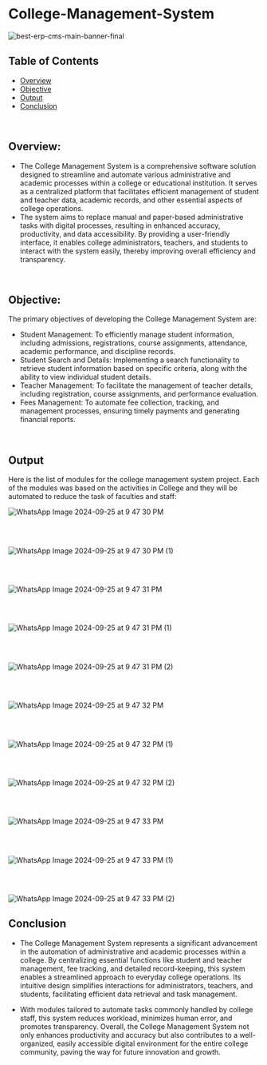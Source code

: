 # College-Management-System
![best-erp-cms-main-banner-final](https://github.com/user-attachments/assets/481b5261-9ede-4ee9-8359-4da201a963bb)



## Table of Contents

- [Overview](#overview)
- [Objective](#objective)
- [Output](#output)
- [Conclusion](#conclusion)
<br>

## Overview:

- The College Management System is a comprehensive software solution designed to 
streamline and automate various administrative and academic processes within a college or 
educational institution. It serves as a centralized platform that facilitates efficient 
management of student and teacher data, academic records, and other essential aspects of 
college operations.
- The system aims to replace manual and paper-based administrative tasks with digital 
processes, resulting in enhanced accuracy, productivity, and data accessibility. By providing 
a user-friendly interface, it enables college administrators, teachers, and students to interact 
with the system easily, thereby improving overall efficiency and transparency.


<br>

## Objective:

The primary objectives of developing the College Management System are:
- Student Management: To efficiently manage student information, including 
admissions, registrations, course assignments, attendance, academic performance, and 
discipline records.
- Student Search and Details: Implementing a search functionality to retrieve student 
information based on specific criteria, along with the ability to view individual 
student details.
- Teacher Management: To facilitate the management of teacher details, including 
registration, course assignments, and performance evaluation.
- Fees Management: To automate fee collection, tracking, and management processes, 
ensuring timely payments and generating financial reports.
<br>


## Output
Here is the list of modules for the college management system project.  Each of the modules was based on 
the activities in College and they will be automated to reduce the task of faculties and staff:


![WhatsApp Image 2024-09-25 at 9 47 30 PM](https://github.com/user-attachments/assets/a6ec0313-1a7b-4d5d-b3a8-4db4ef4dd595)
##
<br>

![WhatsApp Image 2024-09-25 at 9 47 30 PM (1)](https://github.com/user-attachments/assets/7d57424b-3d88-4085-9bdc-46e3befa324e)
##
<br>

![WhatsApp Image 2024-09-25 at 9 47 31 PM](https://github.com/user-attachments/assets/2c491436-6a58-4135-9033-92a6e7d0391b)
##
<br>

![WhatsApp Image 2024-09-25 at 9 47 31 PM (1)](https://github.com/user-attachments/assets/9eaacdde-9317-426c-b390-18e6ebaa7d48)
##
<br>

![WhatsApp Image 2024-09-25 at 9 47 31 PM (2)](https://github.com/user-attachments/assets/fd985b7d-864d-4de5-a7ac-7cd24d2a5ec1)
##
<br>

![WhatsApp Image 2024-09-25 at 9 47 32 PM](https://github.com/user-attachments/assets/2afd8823-9fc4-4309-85e6-7720b3d8d83a)
##
<br>

![WhatsApp Image 2024-09-25 at 9 47 32 PM (1)](https://github.com/user-attachments/assets/ff781116-3f84-4054-8c28-be5bc754d03b)
##
<br>

![WhatsApp Image 2024-09-25 at 9 47 32 PM (2)](https://github.com/user-attachments/assets/2786c45e-58ee-4c59-9984-78fc8da714d3)
##
<br>

![WhatsApp Image 2024-09-25 at 9 47 33 PM](https://github.com/user-attachments/assets/000367fd-4d3c-4eb8-b6f0-411914d58030)
##
<br>

![WhatsApp Image 2024-09-25 at 9 47 33 PM (1)](https://github.com/user-attachments/assets/7e6c5721-4bdf-4873-97d1-db461f8c9ca0)
##
<br>

![WhatsApp Image 2024-09-25 at 9 47 33 PM (2)](https://github.com/user-attachments/assets/060bd7d6-2f3c-4d00-b603-dfdb0d5a2c09)

## Conclusion
- The College Management System represents a significant advancement in the automation of administrative and academic processes within a college. By centralizing essential functions like student and teacher management, fee tracking, and detailed record-keeping, this system enables a streamlined approach to everyday college operations. Its intuitive design simplifies interactions for administrators, teachers, and students, facilitating efficient data retrieval and task management.

- With modules tailored to automate tasks commonly handled by college staff, this system reduces workload, minimizes human error, and promotes transparency. Overall, the College Management System not only enhances productivity and accuracy but also contributes to a well-organized, easily accessible digital environment for the entire college community, paving the way for future innovation and growth.







